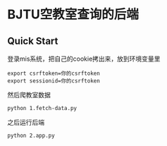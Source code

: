 # BJTU空教室查询的后端

## Quick Start

登录mis系统，把自己的cookie拷出来，放到环境变量里
```
export csrftoken=你的csrftoken
export sessionid=你的csrftoken
```

然后爬教室数据
```
python 1.fetch-data.py
```

之后运行后端

```
python 2.app.py
```
